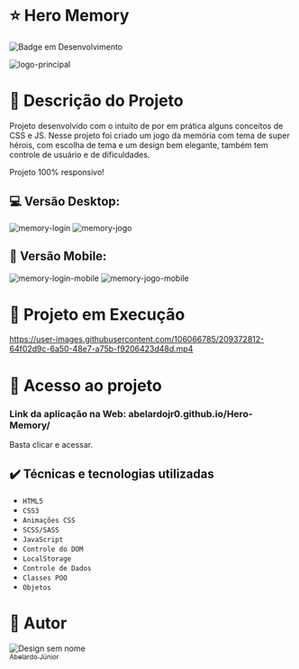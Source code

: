 # :star: Hero Memory
![Badge em Desenvolvimento](http://img.shields.io/static/v1?label=STATUS&message=CONCLUÍDO&color=GREEN&style=for-the-badge)

![logo-principal](https://user-images.githubusercontent.com/106066785/209369220-04e0601e-5068-4c04-be3a-37facc7f9438.png)


# :door: Descrição do Projeto

Projeto desenvolvido com o intuito de por em prática alguns conceitos de CSS e JS. Nesse projeto foi criado um jogo da memória com tema de super hérois, com escolha de tema e um design bem elegante, também tem controle de usuário e de dificuldades.


Projeto 100% responsivo!

##  :computer:  Versão Desktop:
![memory-login](https://user-images.githubusercontent.com/106066785/209372262-1568610a-1e99-4db5-85eb-2142e35e150e.png)
![memory-jogo](https://user-images.githubusercontent.com/106066785/209372267-7fb1ab1e-fbad-40da-a108-eb8c2095e24a.png)



## :iphone: Versão Mobile:
![memory-login-mobile](https://user-images.githubusercontent.com/106066785/209372275-d8d5315a-ef74-4a48-9d60-37f922f1cede.png)
![memory-jogo-mobile](https://user-images.githubusercontent.com/106066785/209372283-6f0443ad-fe69-4559-b597-939d74829a88.png)

# :hammer: Projeto em Execução

https://user-images.githubusercontent.com/106066785/209372812-64f02d9c-6a50-48e7-a75b-f9206423d48d.mp4



# 📁 Acesso ao projeto

### Link da aplicação na Web: abelardojr0.github.io/Hero-Memory/

Basta clicar e acessar.

## ✔️ Técnicas e tecnologias utilizadas

- ``HTML5``
- ``CSS3``
- ``Animações CSS``
- ``SCSS/SASS``
- ``JavaScript``
- ``Controle do DOM``
- ``LocalStorage``
- ``Controle de Dados``
- ``Classes POO``
- ``Objetos``

# :boy: Autor
![Design sem nome](https://user-images.githubusercontent.com/106066785/209356927-d0162605-f53a-4d25-badc-7504c22785ef.png)
[<br><sub>Abelardo Júnior</sub>](https://www.linkedin.com/in/abelardo-junior/) 


